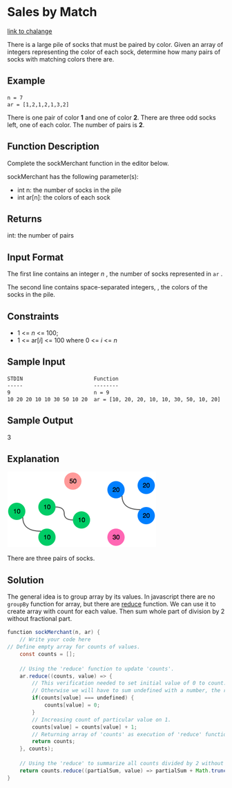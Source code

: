 
# Sales by Match

[link to chalange](https://www.hackerrank.com/challenges/sock-merchant/problem?isFullScreen=true&h_l=interview&playlist_slugs%5B%5D=interview-preparation-kit&playlist_slugs%5B%5D=warmup)

There is a large pile of socks that must be paired by color. Given an array of integers representing the color of each sock, determine how many pairs of socks with matching colors there are.

## Example

    n = 7
    ar = [1,2,1,2,1,3,2]

There is one pair of color **1** and one of color **2**. There are three odd socks left, one of each color. The number of pairs is **2**.

## Function Description

Complete the sockMerchant function in the editor below.

sockMerchant has the following parameter(s):
- int n: the number of socks in the pile
- int ar[n]: the colors of each sock  

## Returns

int: the number of pairs
  
## Input Format

The first line contains an integer *n* , the number of socks represented in `ar` .

The second line contains  space-separated integers, , the colors of the socks in the pile.


## Constraints
  - 1 <= *n* <= 100;
  - 1 <= ar[*i*] <= 100 where 0 <= *i* <= *n*
  

## Sample Input
```
STDIN                       Function
-----                       --------
9                           n = 9
10 20 20 10 10 30 50 10 20  ar = [10, 20, 20, 10, 10, 30, 50, 10, 20]
```

## Sample Output

3

## Explanation

![o](./assets/socks.png "Socks")

There are three pairs of socks.



## Solution
The general idea is to group array by its values. In javascript there are no `groupBy` function for array, but there are [reduce](https://developer.mozilla.org/en-US/docs/Web/JavaScript/Reference/Global_Objects/Array/reduce) function. We can use it to create array with count for each value. Then sum whole part of division by 2 without fractional part.

```java script
function sockMerchant(n, ar) {
    // Write your code here
// Define empty array for counts of values.
    const counts = [];

    // Using the 'reduce' function to update 'counts'.
    ar.reduce((counts, value) => {
        // This verification needed to set initial value of 0 to count. 
        // Otherwise we will have to sum undefined with a number, the result of such operation will be NaN - not a number.
        if(counts[value] === undefined) {
            counts[value] = 0;
        }
        // Increasing count of particular value on 1.
        counts[value] = counts[value] + 1;
        // Returning array of 'counts' as execution of 'reduce' function.
        return counts;
    }, counts);
 
    // Using the 'reduce' to summarize all counts divided by 2 without fractional part.
    return counts.reduce((partialSum, value) => partialSum + Math.trunc(value / 2), 0);
}
```